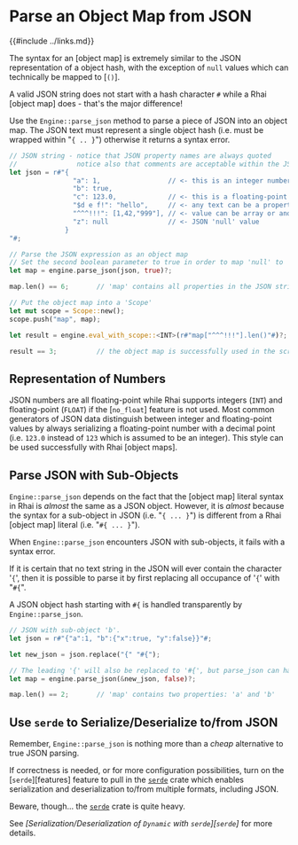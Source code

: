 Parse an Object Map from JSON
============================

{{#include ../links.md}}

The syntax for an [object map] is extremely similar to the JSON representation of a object hash,
with the exception of `null` values which can technically be mapped to [`()`].

A valid JSON string does not start with a hash character `#` while a Rhai [object map] does - that's the major difference!

Use the `Engine::parse_json` method to parse a piece of JSON into an object map.
The JSON text must represent a single object hash (i.e. must be wrapped within "`{ .. }`")
otherwise it returns a syntax error.

```rust
// JSON string - notice that JSON property names are always quoted
//               notice also that comments are acceptable within the JSON string
let json = r#"{
                "a": 1,                 // <- this is an integer number
                "b": true,
                "c": 123.0,             // <- this is a floating-point number
                "$d e f!": "hello",     // <- any text can be a property name
                "^^^!!!": [1,42,"999"], // <- value can be array or another hash
                "z": null               // <- JSON 'null' value
              }
"#;

// Parse the JSON expression as an object map
// Set the second boolean parameter to true in order to map 'null' to '()'
let map = engine.parse_json(json, true)?;

map.len() == 6;       // 'map' contains all properties in the JSON string

// Put the object map into a 'Scope'
let mut scope = Scope::new();
scope.push("map", map);

let result = engine.eval_with_scope::<INT>(r#"map["^^^!!!"].len()"#)?;

result == 3;          // the object map is successfully used in the script
```

Representation of Numbers
------------------------

JSON numbers are all floating-point while Rhai supports integers (`INT`) and floating-point (`FLOAT`) if
the [`no_float`] feature is not used.  Most common generators of JSON data distinguish between
integer and floating-point values by always serializing a floating-point number with a decimal point
(i.e. `123.0` instead of `123` which is assumed to be an integer).  This style can be used successfully
with Rhai [object maps].


Parse JSON with Sub-Objects
--------------------------

`Engine::parse_json` depends on the fact that the [object map] literal syntax in Rhai is _almost_
the same as a JSON object.  However, it is _almost_ because the syntax for a sub-object in JSON
(i.e. "`{ ... }`") is different from a Rhai [object map] literal (i.e. "`#{ ... }`").

When `Engine::parse_json` encounters JSON with sub-objects, it fails with a syntax error.

If it is certain that no text string in the JSON will ever contain the character '`{`',
then it is possible to parse it by first replacing all occupance of '`{`' with "`#{`".

A JSON object hash starting with `#{` is handled transparently by `Engine::parse_json`.

```rust
// JSON with sub-object 'b'.
let json = r#"{"a":1, "b":{"x":true, "y":false}}"#;

let new_json = json.replace("{" "#{");

// The leading '{' will also be replaced to '#{', but parse_json can handle this.
let map = engine.parse_json(&new_json, false)?;

map.len() == 2;       // 'map' contains two properties: 'a' and 'b'
```


Use `serde` to Serialize/Deserialize to/from JSON
------------------------------------------------

Remember, `Engine::parse_json` is nothing more than a _cheap_ alternative to true JSON parsing.

If correctness is needed, or for more configuration possibilities, turn on the [`serde`][features]
feature to pull in the [`serde`](https://crates.io/crates/serde) crate which enables
serialization and deserialization to/from multiple formats, including JSON.

Beware, though... the [`serde`](https://crates.io/crates/serde) crate is quite heavy.

See _[Serialization/Deserialization of `Dynamic` with `serde`][`serde`]_ for more details.

